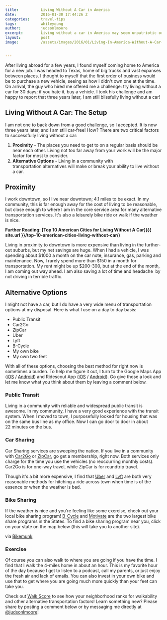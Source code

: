 ```yaml
---
title:			Living Without A Car in America
date:			2016-01-30 17:44:26 Z
categories:		travel-tips
tags:			whileyoung
author:			judsonlmoore
excerpt:		Living without a car in America may seem unpatriotic or even impossible, but with these basic tips, you too can live a blissful and car-free life!
layout:			post
image:			/assets/images/2016/01/Living-In-America-Without-A-Car-Featured-Image.jpg


---
```


After living abroad for a few years, I found myself coming home to America for a new job. I was headed to Texas, home of big trucks and vast expanses between places. I thought to myself that the first order of business would be to purchase a new vehicle, seeing as how I didn't own one at the time. On arrival, the guy who hired me offered me a challenge: try living without a car for 30 days; if you hate it, buy a vehicle. I took his challenge and am happy to report that three years later, I am still blissfully living without a car!

## Living Without A Car: The Setup

I am not one to back down from a good challenge, so I accepted. It is now three years later, and I am still car-free! How? There are two critical factors to successfully living without a car:

1. **Proximity** - The places you need to get to on a regular basis should be near each other. Living not too far away from your work will be the major factor for most to consider.
2. **Alternative Options** - Living in a community with transportation alternatives will make or break your ability to live without a car.

## Proximity

I work downtown, so I live near downtown; 4.1 miles to be exact. In my community, this is far enough away for the cost of living to be reasonable, but close enough to where I am in the core service area for many alternative transportation services. It's also a leisurely bike ride or walk if the weather is nice.

**Further Reading: [Top 10 American Cities for Living Without A Car]({{ site.url }}/top-10-american-cities-living-without-car/)**

Living in proximity to downtown is more expensive than living in the further-out suburbs, but my net savings are huge. When I had a vehicle, I was spending about $1000 a month on the car note, insurance, gas, parking and maintenance. Now, I rarely spend more than $150 in a month for transportation. My rent might be up \$200-300, but at the end of the month, I am coming out way ahead. I am also saving a lot of time and headache  by not driving in terrible traffic.

## Alternative Options

I might not have a car, but I do have a very wide menu of transportation options at my disposal. Here is what I use on a day to day basis:

- Public Transit
- Car2Go
- ZipCar
- Uber
- Lyft
- B-Cycle
- My own bike
- My own two feet

With all of these options, choosing the best method for right now is sometimes a burden. To help me figure it out, I turn to the Google Maps App ([iOS](https://geo.itunes.apple.com/us/app/google-maps/id585027354?mt=8&at=1l3vaf4) / [Android](https://play.google.com/store/apps/details?id=com.google.android.apps.maps&hl=en)) and Ridescout App ([iOS](https://app.adjust.com/9kk8vt) / [Android](https://play.google.com/store/apps/details?id=com.daimler.moovel.android)). Go give those a look and let me know what you think about them by leaving a comment below.

### Public Transit

Living in a community with reliable and widespread public transit is awesome. In my community, I have a very good experience with the transit system. When I moved to town, I purposefully looked for housing that was on the same bus line as my office. Now I can go door to door in about 22 minutes on the bus.

### Car Sharing

Car Sharing services are sweeping the nation. If you live in a community with [Car2Go](https://www.car2go.com) or [ZipCar](http://www.zipcar.com/referral?promo_code=olvtjsle), go get a membership, right now. Both services only charge for the time you use the vehicles (no reoccurring monthly costs). Car2Go is for one-way travel, while ZipCar is for roundtrip travel.

Though it's a bit more expensive, I find that [Uber](https://www.uber.com/invite/uberjudsonlmoore) and [Lyft](https://www.lyft.com/drivers/JUDSON23) are both very reasonable methods for hitching a ride across town when time is of the essence or when the weather is bad.

### Bike Sharing

If the weather is nice and you're feeling like some exercise, check out your local bike sharing program! [B-Cycle](https://www.bcycle.com/) and [Motivate](http://www.motivateco.com/locations) are the two largest bike share programs in the States. To find a bike sharing program near you, click on your state on the map below (this will take you to another site).

via [Bikemunk](https://www.bikemunk.com/bike-share-companies/)

### Exercise

Of course you can also walk to where you are going if you have the time. I find that I walk the 4-miles home in about an hour. This is my favorite hour of the day because I get to listen to a podcast, call my parents, or just enjoy the fresh air and lack of emails. You can also invest in your own bike and use that to get where you are going much more quickly than your feet can take you.

Check out [Walk Score](https://www.walkscore.com/) to see how your neighborhood ranks for walkability and other alternative transportation factors! Learn something new? Please share by posting a comment below or by messaging me directly at [@judsonlmoore](https://twitter.com/judsonlmoore)!
